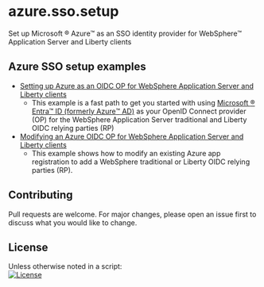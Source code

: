 # azure.sso.setup
Set up Microsoft :registered: Azure:tm: as an SSO identity provider for WebSphere:tm: Application Server and Liberty clients

## Azure SSO setup examples 
- [Setting up Azure as an OIDC OP for WebSphere Application Server and Liberty clients](azureOidc.md)
  - This example is a fast path to get you started with using [Microsoft :registered: Entra:tm: ID (formerly Azure:tm: AD)](https://azure.microsoft.com/services/active-directory/) as your OpenID Connect provider (OP) for the WebSphere Application Server traditional and Liberty OIDC relying parties (RP) 
- [Modifying an Azure OIDC OP for WebSphere Application Server and Liberty clients](azureOidcMod.md)
  - This example shows how to modify an existing Azure app registration to add a WebSphere traditional or Liberty OIDC relying parties (RP). 

## Contributing
Pull requests are welcome. For major changes, please open an issue first to discuss what you would like to change.

## License
Unless otherwise noted in a script:<br/>
[![License](https://img.shields.io/badge/License-Apache_2.0-blue.svg)](https://www.apache.org/licenses/LICENSE-2.0)

